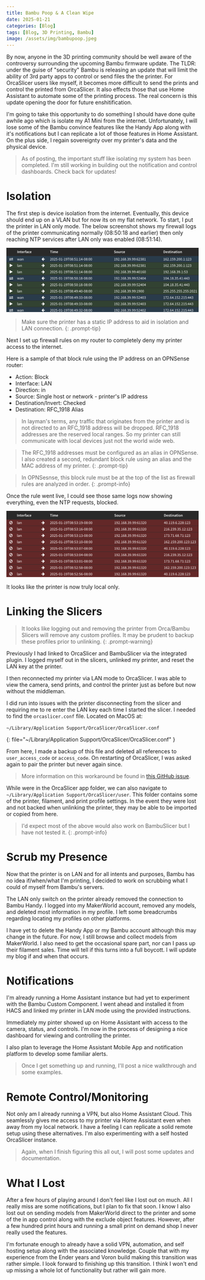 ```yaml
---
title: Bambu Poop & A Clean Wipe
date: 2025-01-21
categories: [Blog]
tags: [Blog, 3D Printing, Bambu]
image: /assets/img/bambupoop.jpeg
---
```


By now, anyone in the 3D printing community should be well aware of the controversy surrounding the upcoming Bambu firmware update. The TLDR: under the guise of "security" Bambu is releasing an update that will limit the ability of 3rd party apps to control or send files the the printer. For OrcaSlicer users like myself, it becomes more difficult to send the prints and control the printed from OrcaSlicer. It also effects those that use Home Assistant to automate some of the printing process. The real concern is this update opening the door for future enshitification.

I'm going to take this opportunity to do something I should have done quite awhile ago which is isolate my A1 Mini from the internet. Unfortunately, I will lose some of the Bambu convince features like the Handy App along with it's notifications but I can replicate a lot of those features in Home Assistant. On the plus side, I regain sovereignty over my printer's data and the physical device.

> As of posting, the important stuff like isolating my system has been completed. I'm still working in building out the notification and control dashboards. Check back for updates!

# Isolation

The first step is device isolation from the internet. Eventually, this device should end up on a VLAN but for now its on my flat network. To start, I put the printer in LAN only mode.
The below screenshot shows my firewall logs of the printer communicating normally (08:50:18 and earlier) then only reaching NTP services after LAN only was enabled (08:51:14).

![LAN Only Logs](/assets/img/bambu_lan.png)

>Make sure the printer has a static IP address to aid in isolation and LAN connection.
{: .prompt-tip}

Next I set up firewall rules on my router to completely deny my printer access to the internet.

Here is a sample of that block rule using the IP address on an OPNSense router:

* Action: Block
* Interface: LAN
* Direction: in
* Source: Single host or network - printer's IP address
* Destination/Invert: Checked
* Destination: RFC_1918 Alias

> In layman's terms, any traffic that originates from the printer and is not directed to an RFC_1918 address will be dropped. RFC_1918 addresses are the reserved local ranges. So my printer can still communicate with local devices just not the world wide web.

>The RFC_1918 addresses must be configured as an alias in OPNSense. I also created a second, redundant block rule using an alias and the MAC address of my printer.
{: .prompt-tip}

>In OPNSesnse, this block rule must be at the top of the list as firewall rules are analyzed in order.
{: .prompt-info}

Once the rule went live, I could see those same logs now showing everything, even the NTP requests, blocked.

![Firewalled Logs](/assets/img/bambu_firewall.png)

It looks like the printer is now truly local only.

# Linking the Slicers

>It looks like logging out and removing the printer from Orca/Bambu Slicers will remove any custom profiles. It may be prudent to backup these profiles prior to unlinking. 
{: .prompt-warning}

Previously I had linked to OrcaSlicer and BambuSlicer via the integrated plugin. I logged myself out in the slicers, unlinked my printer, and reset the LAN key at the printer.

I then reconnected my printer via LAN mode to OrcaSlicer. I was able to view the camera, send prints, and control the printer just as before but now without the middleman.

I did run into issues with the printer disconnecting from the slicer and requiring me to re enter the LAN key each time I started the slicer. I needed to find the `orcaslicer.conf` file. Located on MacOS at:

```
~/Library/Application Support/OrcaSlicer/OrcaSlicer.conf
```
{: file="~/Library/Application Support/OrcaSlicer/OrcaSlicer.conf" }

From here, I made a backup of this file and deleted all references to `user_access_code` or `access_code`. On restarting of OrcaSlicer, I was asked again to pair the printer but never again since.

> More information on this workaround be found in [this GitHub issue](https://github.com/SoftFever/OrcaSlicer/issues/6169#issuecomment-2330205871).

While were in the OrcaSlicer app folder, we can also navigate to `~/Library/Application Support/OrcaSlicer/user`. This folder contains some of the printer, filament, and print profile settings. In the event they were lost and not backed when unlinking the printer, they may be able to be imported or copied from here.

> I'd expect most of the above would also work on BambuSlicer but I have not tested it.
{: .prompt-info}


# Scrub my Presence

Now that the printer is on LAN and for all intents and purposes, Bambu has no idea if/when/what I'm printing, I decided to work on scrubbing what I could of myself from Bambu's servers. 

The LAN only switch on the printer already removed the connection to Bambu Handy. I logged into my MakerWorld account, removed any models, and deleted most information in my profile.
I left some breadcrumbs regarding locating my profiles on other platforms.

I have yet to delete the Handy App or my Bambu account although this may change in the future. For now, I still browse and collect models from MakerWorld. I also need to get the occasional spare part, nor can I pass up their filament sales. Time will tell if this turns into a full boycott. I will update my blog if and when that occurs.

# Notifications

I'm already running a Home Assistant instance but had yet to experiment with the Bambu Custom Component. I went ahead and installed it from HACS and linked my printer in LAN mode using the provided instructions.

Immediately my pinter showed up on Home Assistant with access to the camera, status, and controls. I'm now in the process of designing a nice dashboard for viewing and controlling the printer.

I also plan to leverage the Home Assistant Mobile App and notification platform to develop some familiar alerts.

> Once I get something up and running, I'll post a nice walkthrough and some examples.

# Remote Control/Monitoring

Not only am I already running a VPN, but also Home Assistant Cloud. This seamlessly gives me access to my printer via Home Assistant even when away from my local network. I have a feeling I can replicate a solid remote setup using these alternatives. I'm also experimenting with a self hosted OrcaSlicer instance.

> Again, when I finish figuring this all out, I will post some updates and documentation.

# What I Lost

After a few hours of playing around I don't feel like I lost out on much. All I really miss are some notifications, but I plan to fix that soon. I know I also lost out on sending models from MakerWorld direct to the printer and some of the in app control along with the exclude object features.
However, after a few hundred print hours and running a small print on demand shop I never really used the features.

I'm fortunate enough to already have a solid VPN, automation, and self hosting setup along with the associated knowledge. Couple that with my experience from the Ender years and Voron build making this transition was rather simple.
I look forward to finishing up this transition. I think I won't end up missing a whole lot of functionality but rather will gain more.